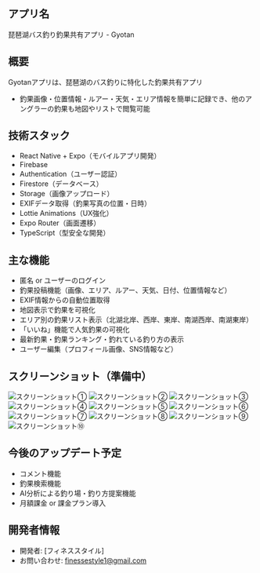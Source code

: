 ## アプリ名
琵琶湖バス釣り釣果共有アプリ - Gyotan

## 概要
Gyotanアプリは、琵琶湖のバス釣りに特化した釣果共有アプリ
- 釣果画像・位置情報・ルアー・天気・エリア情報を簡単に記録でき、他のアングラーの釣果も地図やリストで閲覧可能

## 技術スタック
- React Native + Expo（モバイルアプリ開発）
- Firebase
- Authentication（ユーザー認証）
- Firestore（データベース）
- Storage（画像アップロード）
- EXIFデータ取得（釣果写真の位置・日時）
- Lottie Animations（UX強化）
- Expo Router（画面遷移）
- TypeScript（型安全な開発）

## 主な機能
- 匿名 or ユーザーのログイン
- 釣果投稿機能（画像、エリア、ルアー、天気、日付、位置情報など）
- EXIF情報からの自動位置取得
- 地図表示で釣果を可視化
- エリア別の釣果リスト表示（北湖北岸、西岸、東岸、南湖西岸、南湖東岸）
- 「いいね」機能で人気釣果の可視化
- 最新釣果・釣果ランキング・釣れている釣り方の表示
- ユーザー編集（プロフィール画像、SNS情報など）

## スクリーンショット（準備中）
![スクリーンショット①](./assets/simulator/fireststep.png)
![スクリーンショット②](./assets/simulator/login.png)
![スクリーンショット③](./assets/simulator/signup.png)
![スクリーンショット④](./assets/simulator/top.png)
![スクリーンショット⑤](./assets/simulator/create.png)
![スクリーンショット⑥](./assets/simulator/detail.png)
![スクリーンショット⑦](./assets/simulator/map.png)
![スクリーンショット⑧](./assets/simulator/map2.png)
![スクリーンショット⑨](./assets/simulator/detail2.png)
![スクリーンショット⑩](./assets/simulator/mypage.png)

## 今後のアップデート予定
- コメント機能
- 釣果検索機能
- AI分析による釣り場・釣り方提案機能
- 月額課金 or 課金プラン導入

## 開発者情報
- 開発者: [フィネススタイル]
- お問い合わせ: [finessestyle1@gmail.com](mailto:finessestyle1@gmail.com)
